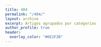 ```yaml
---
title: 404
permalink: "/404/"
layout: archive
excerpt: Artigos agrupados por categorias
author_profile: true
header:
  overlay_color: "#6E2F2B"
---
```


